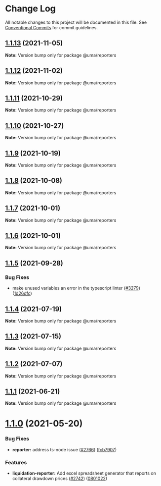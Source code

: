 # Change Log

All notable changes to this project will be documented in this file.
See [Conventional Commits](https://conventionalcommits.org) for commit guidelines.

## [1.1.13](https://github.com/UMAprotocol/protocol/compare/@uma/reporters@1.1.12...@uma/reporters@1.1.13) (2021-11-05)

**Note:** Version bump only for package @uma/reporters

## [1.1.12](https://github.com/UMAprotocol/protocol/compare/@uma/reporters@1.1.11...@uma/reporters@1.1.12) (2021-11-02)

**Note:** Version bump only for package @uma/reporters

## [1.1.11](https://github.com/UMAprotocol/protocol/compare/@uma/reporters@1.1.10...@uma/reporters@1.1.11) (2021-10-29)

**Note:** Version bump only for package @uma/reporters

## [1.1.10](https://github.com/UMAprotocol/protocol/compare/@uma/reporters@1.1.9...@uma/reporters@1.1.10) (2021-10-27)

**Note:** Version bump only for package @uma/reporters

## [1.1.9](https://github.com/UMAprotocol/protocol/compare/@uma/reporters@1.1.8...@uma/reporters@1.1.9) (2021-10-19)

**Note:** Version bump only for package @uma/reporters

## [1.1.8](https://github.com/UMAprotocol/protocol/compare/@uma/reporters@1.1.7...@uma/reporters@1.1.8) (2021-10-08)

**Note:** Version bump only for package @uma/reporters

## [1.1.7](https://github.com/UMAprotocol/protocol/compare/@uma/reporters@1.1.6...@uma/reporters@1.1.7) (2021-10-01)

**Note:** Version bump only for package @uma/reporters

## [1.1.6](https://github.com/UMAprotocol/protocol/compare/@uma/reporters@1.1.5...@uma/reporters@1.1.6) (2021-10-01)

**Note:** Version bump only for package @uma/reporters

## [1.1.5](https://github.com/UMAprotocol/protocol/compare/@uma/reporters@1.1.4...@uma/reporters@1.1.5) (2021-09-28)

### Bug Fixes

- make unused variables an error in the typescript linter ([#3279](https://github.com/UMAprotocol/protocol/issues/3279)) ([1d26dfc](https://github.com/UMAprotocol/protocol/commit/1d26dfcd500cc4f84dc5672de0c8f9a7c5592e43))

## [1.1.4](https://github.com/UMAprotocol/protocol/compare/@uma/reporters@1.1.3...@uma/reporters@1.1.4) (2021-07-19)

**Note:** Version bump only for package @uma/reporters

## [1.1.3](https://github.com/UMAprotocol/protocol/compare/@uma/reporters@1.1.2...@uma/reporters@1.1.3) (2021-07-15)

**Note:** Version bump only for package @uma/reporters

## [1.1.2](https://github.com/UMAprotocol/protocol/compare/@uma/reporters@1.1.1...@uma/reporters@1.1.2) (2021-07-07)

**Note:** Version bump only for package @uma/reporters

## [1.1.1](https://github.com/UMAprotocol/protocol/compare/@uma/reporters@1.1.0...@uma/reporters@1.1.1) (2021-06-21)

**Note:** Version bump only for package @uma/reporters

# [1.1.0](https://github.com/UMAprotocol/protocol/compare/@uma/reporters@1.0.2...@uma/reporters@1.1.0) (2021-05-20)

### Bug Fixes

- **reporter:** address ts-node issue ([#2766](https://github.com/UMAprotocol/protocol/issues/2766)) ([fcb7907](https://github.com/UMAprotocol/protocol/commit/fcb7907920a3a36c3603016d2d1058f72219e061))

### Features

- **liquidation-reporter:** Add excel spreadsheet generator that reports on collateral drawdown prices ([#2742](https://github.com/UMAprotocol/protocol/issues/2742)) ([0801022](https://github.com/UMAprotocol/protocol/commit/08010229505a643b048d472d2c409f4e03728487))
